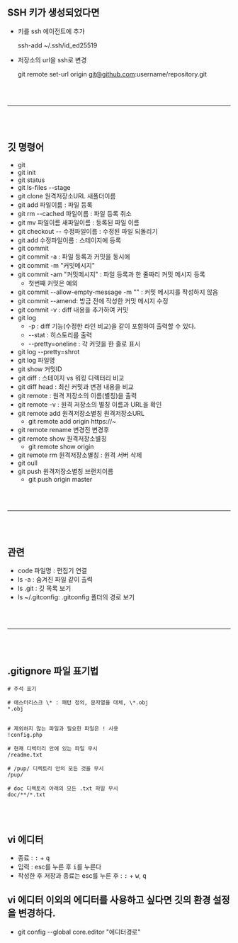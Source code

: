 ## SSH 키가 생성되었다면

-   키를 ssh 에이전트에 추가

    ssh-add ~/.ssh/id_ed25519

-   저장소의 url을 ssh로 변경

    git remote set-url origin git@github.com:username/repository.git

<br><br>

---

<br><br>

## 깃 명령어

-   git
-   git init
-   git status
-   git ls-files --stage
-   git clone 원격저장소URL 새폴더이름
-   git add 파일이름 : 파일 등록
-   git rm --cached 파일이름 : 파일 등록 취소
-   git mv 파일이름 새파일이름 : 등록된 파일 이름
-   git checkout -- 수정파일이름 : 수정된 파일 되돌리기
-   git add 수정파일이름 : 스테이지에 등록
-   git commit
-   git commit -a : 파일 등록과 커밋을 동시에
-   git commit -m "커밋메시지"
-   git commit -am "커밋메시지" : 파일 등록과 한 줄짜리 커밋 메시지 등록
    -   첫번째 커밋은 예외
-   git commit --allow-empty-message -m "" : 커밋 메시지를 작성하지 않음
-   git commit --amend: 방금 전에 작성한 커밋 메시지 수정
-   git commit -v : diff 내용을 추가하여 커밋
-   git log
    -   -p : diff 기능(수정한 라인 비교)을 같이 포함하여 출력할 수 있다.
    -   --stat : 히스토리를 출력
    -   --pretty=oneline : 각 커밋을 한 줄로 표시
-   git log --pretty=shrot
-   git log 파일명
-   git show 커밋ID
-   git diff : 스테이지 vs 워킹 디렉터리 비교
-   git diff head : 최신 커밋과 변경 내용을 비교
-   git remote : 원격 저장소의 이름(별칭)을 출력
-   git remote -v : 원격 저장소의 별칭 이름과 URL을 확인
-   git remote add 원격저장소별칭 원격저장소URL
    -   git remote add origin https://~
-   git remote rename 변경전 변경후
-   git remote show 원격저장소별칭
    -   git remote show origin
-   git remote rm 원격저장소별칭 : 원격 서버 삭제
-   git oull
-   git push 원격저장소별칭 브랜치이름
    -   git push origin master

<br><br>

---

<br><br>

## 관련

-   code 파일명 : 편집기 연결
-   ls -a : 숨겨진 파일 같이 출력
-   ls .git : 깃 목록 보기
-   ls ~/.gitconfig: .gitconfig 폴더의 경로 보기

<br><br>

---

<br><br>

## .gitignore 파일 표기법

```
# 주석 표기

# 애스터리스크 \* : 패턴 정의, 문자열을 대체, \*.obj
*.obj


# 제외하지 않는 파일과 필요한 파일은 ! 사용
!config.php

# 현재 디렉터리 안에 있는 파일 무시
/readme.txt

# /pup/ 디렉토리 안의 모든 것을 무시
/pup/

# doc 디렉토리 아래의 모든 .txt 파일 무시
doc/**/*.txt

```

<br><br>

## vi 에디터

-   종료 : <kbd>:</kbd> + <kbd>q</kbd>
-   입력 : esc를 누른 후 <kbd>i</kbd>를 누른다
-   작성한 후 저장과 종료는 esc를 누른 후 : <kbd>:</kbd> + <kbd>w</kbd>, <kbd>q</kbd>

## vi 에디터 이외의 에디터를 사용하고 싶다면 깃의 환경 설정을 변경하다.

-   git config --global core.editor "에디터경로"
